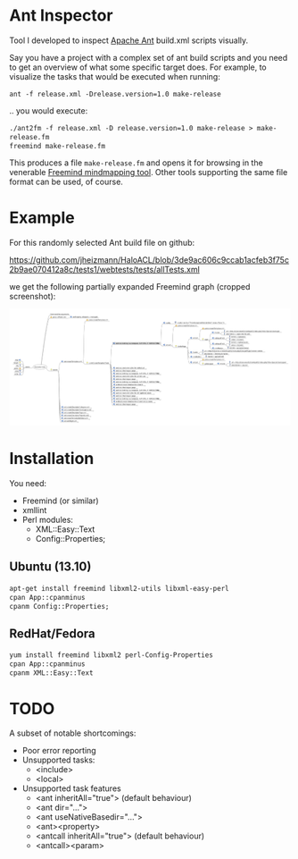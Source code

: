 # Ant Inspector

Tool I developed to inspect [Apache Ant](https://ant.apache.org) build.xml scripts visually.

Say you have a project with a complex set of ant build scripts and you need to get an overview of what some specific target does. For example, to visualize the tasks that would be executed when running:

```Shell
ant -f release.xml -Drelease.version=1.0 make-release
```

.. you would execute:

```Shell
./ant2fm -f release.xml -D release.version=1.0 make-release > make-release.fm
freemind make-release.fm
```

This produces a file `make-release.fm` and opens it for browsing in the venerable [Freemind mindmapping tool](http://freemind.sourceforge.net/wiki/index.php/Main_Page). Other tools supporting the same file format can be used, of course.

# Example

For this randomly selected Ant build file on github:

  https://github.com/jheizmann/HaloACL/blob/3de9ac606c9ccab1acfeb3f75c2b9ae070412a8c/tests1/webtests/tests/allTests.xml

we get the following partially expanded Freemind graph (cropped screenshot):

  <a href="https://raw.githubusercontent.com/NitorCreations/ant-inspector/master/images/example1.png"><img src="images/example1.png"></a>

# Installation

You need:

* Freemind (or similar)
* xmllint
* Perl modules:
    * XML::Easy::Text
    * Config::Properties;

## Ubuntu (13.10)

```Shell
apt-get install freemind libxml2-utils libxml-easy-perl
cpan App::cpanminus
cpanm Config::Properties;
```

## RedHat/Fedora

```Shell
yum install freemind libxml2 perl-Config-Properties
cpan App::cpanminus
cpanm XML::Easy::Text
```

# TODO

A subset of notable shortcomings:

* Poor error reporting
* Unsupported tasks:
    * &lt;include&gt;
    * &lt;local&gt;
* Unsupported task features
    * &lt;ant inheritAll="true"&gt; (default behaviour)
    * &lt;ant dir="..."&gt;
    * &lt;ant useNativeBasedir="..."&gt;
    * &lt;ant&gt;&lt;property&gt;
    * &lt;antcall inheritAll="true"&gt; (default behaviour)
    * &lt;antcall&gt;&lt;param&gt;
